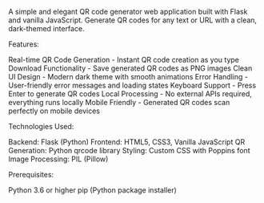 A simple and elegant QR code generator web application built with Flask and vanilla JavaScript. Generate QR codes for any text or URL with a clean, dark-themed interface.

Features:

Real-time QR Code Generation - Instant QR code creation as you type
Download Functionality - Save generated QR codes as PNG images
Clean UI Design - Modern dark theme with smooth animations
Error Handling - User-friendly error messages and loading states
Keyboard Support - Press Enter to generate QR codes
Local Processing - No external APIs required, everything runs locally
Mobile Friendly - Generated QR codes scan perfectly on mobile devices

Technologies Used:

Backend: Flask (Python)
Frontend: HTML5, CSS3, Vanilla JavaScript
QR Generation: Python qrcode library
Styling: Custom CSS with Poppins font
Image Processing: PIL (Pillow)

Prerequisites:

Python 3.6 or higher
pip (Python package installer)

